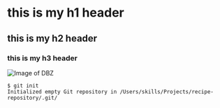 # this is my h1 header
## this is my h2 header
### this is my h3 header
![Image of DBZ](https://www.geekmi.news/__export/1614005112857/sites/debate/img/2021/02/22/f56ngjz4g5czxprzkslsn3uxfm_crop1614005080483.jpg_1758632412.jpg)
```
$ git init
Initialized empty Git repository in /Users/skills/Projects/recipe-repository/.git/
```
